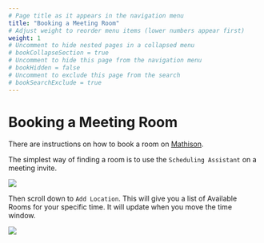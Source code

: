 ```yaml
---
# Page title as it appears in the navigation menu
title: "Booking a Meeting Room"
# Adjust weight to reorder menu items (lower numbers appear first)
weight: 1
# Uncomment to hide nested pages in a collapsed menu
# bookCollapseSection = true
# Uncomment to hide this page from the navigation menu
# bookHidden = false
# Uncomment to exclude this page from the search
# bookSearchExclude = true
---
```


# Booking a Meeting Room

There are instructions on how to book a room on [Mathison](https://mathison.turing.ac.uk/Interact/Pages/Content/Document.aspx?id=2118&SearchId=175781&utm_source=interact&utm_medium=quick_search&utm_term=meeting+rooms).

The simplest way of finding a room is to use the `Scheduling Assistant` on a meeting invite.

![](https://i.imgur.com/jeeD7Gv.png)

Then scroll down to `Add Location`. This will give you a list of Available Rooms for your specific time. It will update when you move the time window.

![](https://i.imgur.com/WOhkk8G.png)
